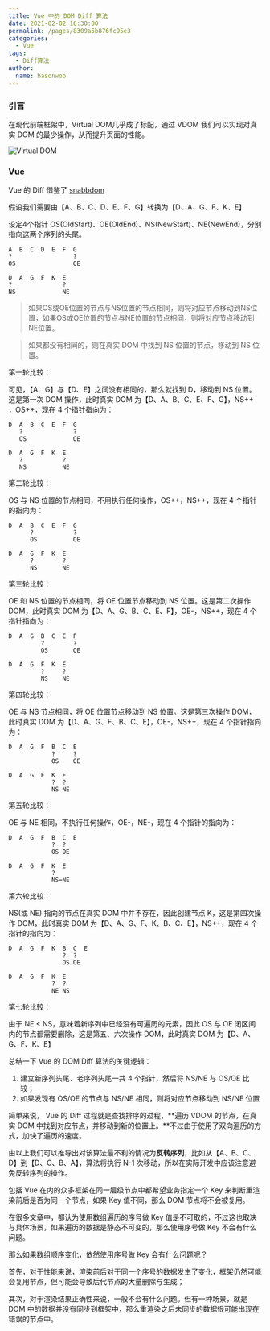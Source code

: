 ```yaml
---
title: Vue 中的 DOM Diff 算法
date: 2021-02-02 16:30:00
permalink: /pages/8309a5b876fc95e3
categories: 
  - Vue
tags: 
  - Diff算法
author: 
  name: basonwoo
---
```


### 引言

在现代前端框架中，Virtual DOM几乎成了标配，通过 VDOM 我们可以实现对真实 DOM 的最少操作，从而提升页面的性能。

![Virtual DOM](/img/diff_1.jpg)

### Vue
Vue 的 Diff 借鉴了 [snabbdom](https://github.com/snabbdom/snabbdom/blob/v0.7.3/src/snabbdom.ts#L179)

假设我们需要由【A、B、C、D、E、F、G】转换为【D、A、G、F、K、E】

设定4个指针 OS(OldStart)、OE(OldEnd)、NS(NewStart)、NE(NewEnd)，分别指向这两个序列的头尾。

```
A  B  C  D  E  F  G
?                 ?
OS                OE

D  A  G  F  K  E
?              ?
NS             NE
```
>如果OS或OE位置的节点与NS位置的节点相同，则将对应节点移动到NS位置，如果OS或OE位置的节点与NE位置的节点相同，则将对应节点移动到NE位置。

>如果都没有相同的，则在真实 DOM 中找到 NS 位置的节点，移动到 NS 位置。

第一轮比较：

可见，【A、G】与【D、E】之间没有相同的，那么就找到 D，移动到 NS 位置。这是第一次 DOM 操作，此时真实 DOM 为【D、A、B、C、E、F、G】，NS++ ，OS++，现在 4 个指针指向为：
```
D  A  B  C  E  F  G
   ?              ?
   OS             OE

D  A  G  F  K  E
   ?           ?
   NS          NE
```
第二轮比较：

OS 与 NS 位置的节点相同，不用执行任何操作，OS++，NS++，现在 4 个指针的指向为：
```
D  A  B  C  E  F  G
      ?           ?
      OS          OE

D  A  G  F  K  E
      ?        ?
      NS       NE
```
第三轮比较：

OE 和 NS 位置的节点相同，将 OE 位置节点移动到 NS 位置。这是第二次操作 DOM，此时真实 DOM 为【D、A、G、B、C、E、F】，OE-，NS++，现在 4 个指针指向为：
```
D  A  G  B  C  E  F
         ?        ?
         OS       OE

D  A  G  F  K  E
         ?     ?
         NS    NE
```
第四轮比较：

OE 与 NS 节点相同，将 OE 位置节点移动到 NS 位置。这是第三次操作 DOM，此时真实 DOM 为【D、A、G、F、B、C、E】，OE-，NS++，现在 4 个指针指向为：
```
D  A  G  F  B  C  E
            ?     ?
            OS    OE

D  A  G  F  K  E
            ?  ?
            NS NE
```
第五轮比较：

OE 与 NE 相同，不执行任何操作，OE-，NE-，现在 4 个指针的指向为：
```
D  A  G  F  B  C  E
            ?  ?
            OS OE

D  A  G  F  K  E
            ?
            NS=NE
```
第六轮比较：

NS(或 NE) 指向的节点在真实 DOM 中并不存在，因此创建节点 K，这是第四次操作 DOM，此时真实 DOM 为【D、A、G、F、K、B、C、E】，NS++，现在 4 个指针的指向为：
```
D  A  G  F  K  B  C  E
               ?  ?
               OS OE

D  A  G  F  K  E
            ?  ?
            NE NS
```
第七轮比较：

由于 NE < NS，意味着新序列中已经没有可遍历的元素，因此 OS 与 OE 闭区间内的节点都需要删除，这是第五、六次操作 DOM，此时真实 DOM 为【D、A、G、F、K、E】

总结一下 Vue 的 DOM Diff 算法的关键逻辑：

1. 建立新序列头尾、老序列头尾一共 4 个指针，然后将 NS/NE 与 OS/OE 比较；
2. 如果发现有 OS/OE 的节点与 NS/NE 相同，则将对应节点移动到 NS/NE 位置

简单来说， Vue 的 Diff 过程就是查找排序的过程，**遍历 VDOM 的节点，在真实 DOM 中找到对应节点，并移动到新的位置上。**不过由于使用了双向遍历的方式，加快了遍历的速度。

由以上我们可以推导出对该算法最不利的情况为**反转序列**，比如从【A、B、C、D】到【D、C、B、A】，算法将执行 N-1 次移动，所以在实际开发中应该注意避免反转序列的操作。

包括 Vue 在内的众多框架在同一层级节点中都希望业务指定一个 Key 来判断重渲染前后是否为同一个节点，如果 Key 值不同，那么 DOM 节点将不会被复用。

在很多文章中，都认为使用数组遍历的序号做 Key 值是不可取的，不过这也取决与具体场景，如果遍历的数据是静态不可变的，那么使用序号做 Key 不会有什么问题。

那么如果数组顺序变化，依然使用序号做 Key 会有什么问题呢？

首先，对于性能来说，渲染前后对于同一个序号的数据发生了变化，框架仍然可能会复用节点，但可能会导致后代节点的大量删除与生成；

其次，对于渲染结果正确性来说，一般不会有什么问题。但有一种场景，就是 DOM 中的数据并没有同步到框架中，那么重渲染之后未同步的数据很可能出现在错误的节点中。